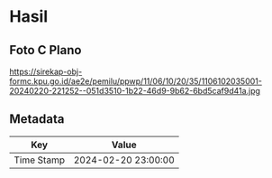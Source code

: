 # Hasil

## Foto C Plano

https://sirekap-obj-formc.kpu.go.id/ae2e/pemilu/ppwp/11/06/10/20/35/1106102035001-20240220-221252--051d3510-1b22-46d9-9b62-6bd5caf9d41a.jpg


## Metadata

| Key        | Value               |
| ---------- | ------------------- |
| Time Stamp | 2024-02-20 23:00:00 |



